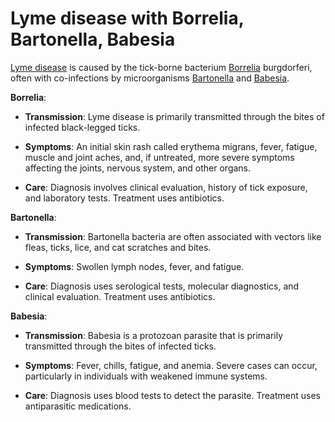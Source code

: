 [//]: # (
source: gpt-3 + jph editing
tags: lyme toxins conditions
)

# Lyme disease with Borrelia, Bartonella, Babesia

[Lyme disease](../lyme-disease/) is caused by the tick-borne bacterium [Borrelia](../borrelia/)  burgdorferi, often with co-infections by microorganisms [Bartonella](../bartonella/) and [Babesia](../babesia/).

**Borrelia**:

* **Transmission**: Lyme disease is primarily transmitted through the bites of infected black-legged ticks.

* **Symptoms**: An initial skin rash called erythema migrans, fever, fatigue, muscle and joint aches, and, if untreated, more severe symptoms affecting the joints, nervous system, and other organs.

* **Care**: Diagnosis involves clinical evaluation, history of tick exposure, and laboratory tests. Treatment uses antibiotics.

**Bartonella**:

* **Transmission**: Bartonella bacteria are often associated with vectors like fleas, ticks, lice, and cat scratches and bites.

* **Symptoms**: Swollen lymph nodes, fever, and fatigue.

* **Care**: Diagnosis uses serological tests, molecular diagnostics, and clinical evaluation. Treatment uses antibiotics.

**Babesia**:

* **Transmission**: Babesia is a protozoan parasite that is primarily transmitted through the bites of infected ticks.

* **Symptoms**: Fever, chills, fatigue, and anemia. Severe cases can occur, particularly in individuals with weakened immune systems.

* **Care**: Diagnosis uses blood tests to detect the parasite. Treatment uses antiparasitic medications.
